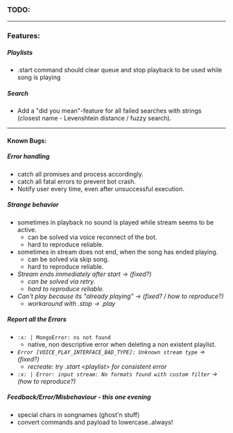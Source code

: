 ### **TODO:** ###

---

### Features: ###

##### Playlists #####
- .start command should clear queue and stop playback to be used while song is playing

##### Search #####
- Add a "did you mean"-feature for all failed searches with strings (closest name - Levenshtein distance / fuzzy search).

---

#### Known Bugs: ####

##### Error handling #####
- catch all promises and process accordingly.
- catch all fatal errors to prevent bot crash.
- Notify user every time, even after unsuccessful execution.

##### Strange behavior #####
- sometimes in playback no sound is played while stream seems to be active.
	- can be solved via voice reconnect of the bot.
	- hard to reproduce reliable.
- sometimes in stream does not end, when the song has ended playing.
	- can be solved via skip song.
	- hard to reproduce reliable.
- *Stream ends immediately after start -> (fixed?)*
	- *can be solved via retry.*
	- *hard to reproduce reliable.*
- *Can't play because its "already playing" -> (fixed? / how to reproduce?)*
	- *workaround with .stop -> .play*

##### Report all the Errors ####
- `:x: | MongoError: ns not found`
	- native, non descriptive error when deleting a non existent playlist.
- *`Error [VOICE_PLAY_INTERFACE_BAD_TYPE]: Unknown stream type` -> (fixed?)*
	- *recreate: try .start &lt;playlist&gt; for consistent error*
- *`:x: | Error: input stream: No formats found with custom filter` -> (how to reproduce?)*

##### Feedback/Error/Misbehaviour - this one evening ####
- special chars in songnames (ghost'n stuff)
- convert commands and payload to lowercase..always!
